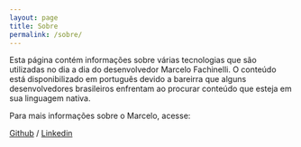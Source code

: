 ```yaml
---
layout: page
title: Sobre
permalink: /sobre/
---
```


Esta página contém informações sobre várias tecnologias que são utilizadas 
no dia a dia do desenvolvedor Marcelo Fachinelli. O conteúdo está disponibilizado em português devido a bareirra que alguns desenvolvedores brasileiros enfrentam ao procurar conteúdo que esteja em sua linguagem nativa.

Para mais informações sobre o Marcelo, acesse:

[Github](https://github.com/mvppoa) /
[Linkedin](https://www.linkedin.com/in/marcelo-fachinelli-51b89121/)
